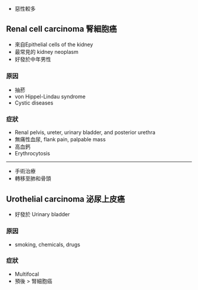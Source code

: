 - 惡性較多
## Renal cell carcinoma 腎細胞癌
- 來自Epithelial cells of the kidney
- 最常見的 kidney neoplasm
- 好發於中年男性
### 原因
- 抽菸
- von Hippel-Lindau syndrome
- Cystic diseases
### 症狀
- Renal pelvis, ureter, urinary bladder, and posterior urethra
- 無痛性血尿, flank pain, palpable mass
- 高血鈣
- Erythrocytosis
---
- 手術治療
- 轉移至肺和骨頭
## Urothelial carcinoma 泌尿上皮癌
- 好發於 Urinary bladder
### 原因
- smoking, chemicals, drugs
### 症狀
- Multifocal
- 預後 > 腎細胞癌